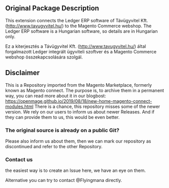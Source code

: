 

## Original Package Description

This extension connects the Ledger ERP software of Távügyvitel Kft. (http://www.tavugyvitel.hu/) to the Magento Commerce webshop. The Ledger ERP software is a Hungarian software, so details are in Hungarian only.

Ez a kiterjesztés a Távügyvitel Kft. (http://www.tavugyvitel.hu/) által forgalmazott Ledger integrált ügyviteli szoftver és a Magento Commerce webshop összekapcsolására szolgál.


## Disclaimer

This is a Repository imported from the Magento Marketplace, formerly known as Magento connect.
The purpose is, to archive them in a permanent way, you can read more about it in our blogbost: https://openmage.github.io/2019/08/18/new-home-magento-connect-modules.html
There is a chance, this repository misses some of the newer version.
We rely on our users to inform us about newer Releases. And if they can provide them to us, this would be even better.

### The original source is already on a public Git?

Please also inform us about them, then we can mark our repository as discontinued and refer to the other Repository.

### Contact us

the easiest way is to create an Issue here, we have an eye on them.

Alternative you can try to contact @Flyingmana directly.
 
